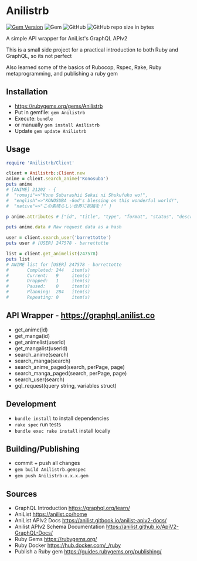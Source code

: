 # Anilistrb

[![Gem Version](https://badge.fury.io/rb/Anilistrb.svg)](https://badge.fury.io/rb/Anilistrb)
![Gem](https://img.shields.io/gem/dt/Anilistrb.svg)
![GitHub](https://img.shields.io/github/license/barrettotte/Anilist-Ruby.svg)
![GitHub repo size in bytes](https://img.shields.io/github/repo-size/barrettotte/Anilist-Ruby.svg)

A simple API wrapper for AniList's GraphQL APIv2

This is a small side project for a practical introduction to both Ruby and GraphQL,
so its not perfect

Also learned some of the basics of Rubocop, Rspec, Rake, Ruby metaprogramming, and publishing a ruby gem


## Installation
* https://rubygems.org/gems/Anilistrb
* Put in gemfile: ```gem Anilistrb```
* Execute: ```bundle```
* or manually ```gem install Anilistrb```
* Update ```gem update Anilistrb```

## Usage
``` ruby
require 'Anilistrb/Client'

client = Anilistrb::Client.new
anime = client.search_anime('Konosuba')
puts anime
# [ANIME] 21202 - {
#  "romaji"=>"Kono Subarashii Sekai ni Shukufuku wo!", 
#  "english"=>"KONOSUBA -God's blessing on this wonderful world!",
#  "native"=>"この素晴らしい世界に祝福を！" }

p anime.attributes # ["id", "title", "type", "format", "status", "description", "start_date", "end_date", "season", ... ]

puts anime.data # Raw request data as a hash

user = client.search_user('barrettotte') 
puts user # [USER] 247578 - barrettotte

list = client.get_animelist(247578)
puts list
# ANIME list for [USER] 247578 - barrettotte
#       Completed: 244   item(s)
#       Current:   9     item(s)
#       Dropped:   1     item(s)
#       Paused:    0     item(s)
#       Planning:  284   item(s)
#       Repeating: 0     item(s)
```


## API Wrapper - https://graphql.anilist.co
* get_anime(id)
* get_manga(id)
* get_animelist(userId)
* get_mangalist(userId)
* search_anime(search)
* search_manga(search)
* search_anime_paged(search, perPage, page)
* search_manga_paged(search, perPage, page)
* search_user(search)
* gql_request(query string, variables struct)


## Development
* ```bundle install``` to install dependencies
* ```rake spec``` run tests
* ```bundle exec rake install``` install locally 


## Building/Publishing
* commit + push all changes
* ```gem build Anilistrb.gemspec```
* ```gem push Anilistrb-x.x.x.gem```


## Sources
* GraphQL Introduction https://graphql.org/learn/
* AniList https://anilist.co/home
* AniList APIv2 Docs https://anilist.gitbook.io/anilist-apiv2-docs/
* Anilist APIv2 Schema Documentation https://anilist.github.io/ApiV2-GraphQL-Docs/
* Ruby Gems https://rubygems.org/
* Ruby Docker https://hub.docker.com/_/ruby
* Publish a Ruby gem https://guides.rubygems.org/publishing/
